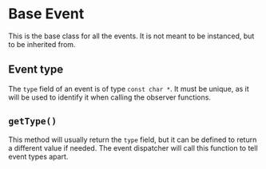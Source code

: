 # Base Event

This is the base class for all the events. It is not meant to be instanced, but to be inherited from.

## Event type

The `type` field of an event is of type `const char *`. It must be unique, as it will be used to identify
it when
calling the observer functions.

## `getType()`

This method will usually return the `type` field, but it can be defined to return a different value if needed. The
event dispatcher will call this function to tell event types apart.
